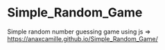 # Simple_Random_Game
Simple random number guessing game using js
=> https://anaxcamille.github.io/Simple_Random_Game/
